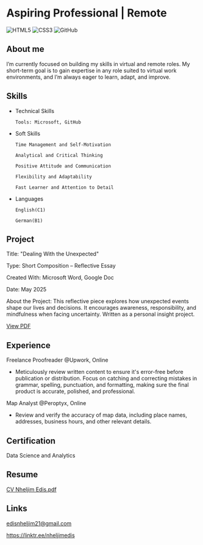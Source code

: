 # Aspiring Professional | Remote

![HTML5](https://img.shields.io/badge/HTML5-E34F26?logo=html5&logoColor=white)
![CSS3](https://img.shields.io/badge/CSS3-1572B6?logo=css3&logoColor=white)
![GitHub](https://img.shields.io/badge/GitHub-181717?logo=github&logoColor=white)

## About me
I’m currently focused on building my skills in virtual and remote roles. My short-term goal is to gain expertise in any role suited to virtual work environments, and I’m always eager to learn, adapt, and improve.


## Skills
* Technical Skills

      Tools: Microsoft, GitHub

* Soft Skills

      Time Management and Self-Motivation

      Analytical and Critical Thinking

      Positive Attitude and Communication

      Flexibility and Adaptability

      Fast Learner and Attention to Detail
      
* Languages

      English(C1)

      German(B1)

## Project

Title: "Dealing With the Unexpected" 

Type: Short Composition – Reflective 
Essay 

Created With: Microsoft Word, Google Doc 

Date: May 2025 

About the Project: 
This reflective piece explores how unexpected events shape our lives and 
decisions. It encourages awareness, responsibility, and mindfulness when 
facing uncertainty. Written as a personal insight project. 

[View PDF](https://github.com/user-attachments/files/20408000/Dealing.With.the.Unexpected.pdf)



## Experience
 Freelance Proofreader @Upwork, Online
 * Meticulously review written content to ensure it's error-free before publication or distribution. Focus on catching and correcting mistakes in grammar, spelling, punctuation, and formatting, making sure the final product is accurate, polished, and professional. 
 
 Map Analyst @Peroptyx, Online
* Review and verify the accuracy of map data, including place names, addresses, business hours, and other relevant details.
  
 ## Certification
 Data Science and Analytics

 ## Resume
 [CV Nheljim Edis.pdf](https://github.com/user-attachments/files/20422241/CV.Nheljim.Edis.pdf)

 ## Links
edisnheljim21@gmail.com

https://linktr.ee/nheljimedis
 



